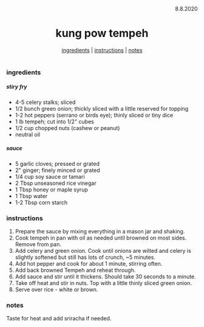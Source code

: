 <p align="right">8.8.2020</p>

<h1 align="center">kung pow tempeh</h1>

<div align="center">
  <a href="#ingredients">ingredients</a> | 
  <a href="#instructions">instructions</a> | 
  <a href="#notes">notes</a>
</div>
<br>

### ingredients
##### stiry fry
- 4-5 celery stalks; sliced
- 1/2 bunch green onion; thickly sliced with a little reserved for topping
- 1-2 hot peppers (serrano or birds eye); thinly sliced or tiny dice
- 1 lb tempeh; cut into 1/2" cubes
- 1/2 cup chopped nuts (cashew or peanut)
- neutral oil 

##### sauce
- 5 garlic cloves; pressed or grated
- 2" ginger; finely minced or grated
- 1/4 cup soy sauce or tamari
- 2 Tbsp unseasoned rice vinegar
- 1 Tbsp honey or maple syrup
- 1 Tbsp water
- 1-2 Tbsp corn starch


### instructions
1. Prepare the sauce by mixing everything in a mason jar and shaking. 
1. Cook tempeh in pan with oil as needed until browned on most sides.  Remove from pan. 
1. Add celery and green onion.  Cook until onions are wilted and celery is slightly softened but still has lots of crunch, ~5 minutes. 
1. Add hot pepper and cook for about 1 minute, stirring often.
1. Add back browned Tempeh and reheat through. 
1. Add sauce and stir until it thickens.  Should take 30 seconds to a minute.
1. Take off heat and stir in nuts.  Top with a little thinly sliced green onion. 
1. Serve over rice - white or brown. 

### notes
Taste for heat and add sriracha if needed. 
